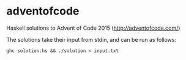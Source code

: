 # adventofcode
Haskell solutions to Advent of Code 2015 (http://adventofcode.com/)

The solutions take their input from stdin, and can be run as follows:

``ghc solution.hs && ./solution < input.txt``

